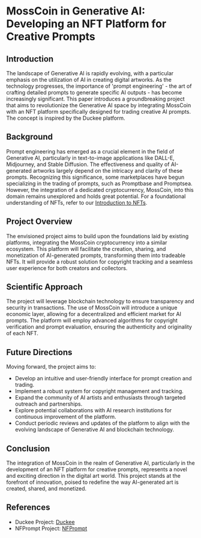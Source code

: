 # MossCoin in Generative AI: Developing an NFT Platform for Creative Prompts

## Introduction
The landscape of Generative AI is rapidly evolving, with a particular emphasis on the utilization of AI in creating digital artworks. As the technology progresses, the importance of 'prompt engineering' - the art of crafting detailed prompts to generate specific AI outputs - has become increasingly significant. This paper introduces a groundbreaking project that aims to revolutionize the Generative AI space by integrating MossCoin with an NFT platform specifically designed for trading creative AI prompts. The concept is inspired by the Duckee platform.

## Background
Prompt engineering has emerged as a crucial element in the field of Generative AI, particularly in text-to-image applications like DALL-E, Midjourney, and Stable Diffusion. The effectiveness and quality of AI-generated artworks largely depend on the intricacy and clarity of these prompts. Recognizing this significance, some marketplaces have begun specializing in the trading of prompts, such as Promptbase and Promptsea. However, the integration of a dedicated cryptocurrency, MossCoin, into this domain remains unexplored and holds great potential. For a foundational understanding of NFTs, refer to our [Introduction to NFTs](#introduction_to_nfts.md).

## Project Overview
The envisioned project aims to build upon the foundations laid by existing platforms, integrating the MossCoin cryptocurrency into a similar ecosystem. This platform will facilitate the creation, sharing, and monetization of AI-generated prompts, transforming them into tradeable NFTs. It will provide a robust solution for copyright tracking and a seamless user experience for both creators and collectors.

## Scientific Approach
The project will leverage blockchain technology to ensure transparency and security in transactions. The use of MossCoin will introduce a unique economic layer, allowing for a decentralized and efficient market for AI prompts. The platform will employ advanced algorithms for copyright verification and prompt evaluation, ensuring the authenticity and originality of each NFT.

## Future Directions
Moving forward, the project aims to:
- Develop an intuitive and user-friendly interface for prompt creation and trading.
- Implement a robust system for copyright management and tracking.
- Expand the community of AI artists and enthusiasts through targeted outreach and partnerships.
- Explore potential collaborations with AI research institutions for continuous improvement of the platform.
- Conduct periodic reviews and updates of the platform to align with the evolving landscape of Generative AI and blockchain technology.

## Conclusion
The integration of MossCoin in the realm of Generative AI, particularly in the development of an NFT platform for creative prompts, represents a novel and exciting direction in the digital art world. This project stands at the forefront of innovation, poised to redefine the way AI-generated art is created, shared, and monetized.

## References
- Duckee Project: [Duckee](https://docs.duckee.xyz/)
- NFPrompt Project: [NFPrompt](https://nfprompt.io/)
